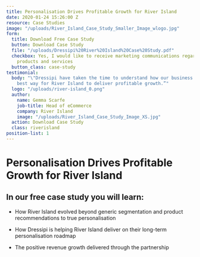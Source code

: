 ```yaml
---
title: Personalisation Drives Profitable Growth for River Island
date: 2020-01-24 15:26:00 Z
resource: Case Studies
image: "/uploads/River_Island_Case_Study_Smaller_Image_wlogo.jpg"
form:
  title: Download Free Case Study
  button: Download Case Study
  file: "/uploads/Dressipi%20River%20Island%20Case%20Study.pdf"
  checkbox: Yes, I would like to receive marketing communications regarding Dressipi
    products and services
  button_class: case-study
testimonial:
  body: "\"Dressipi have taken the time to understand how our business works and the
    best way for River Island to deliver profitable growth.”"
  logo: "/uploads/river-island_0.png"
  author:
    name: Gemma Scarfe
    job-title: Head of eCommerce
    company: River Island
    image: "/uploads/River_Island_Case_Study_Image_XS.jpg"
  action: Download Case Study
  class: riverisland
position-list: 1
---
```


# Personalisation Drives Profitable Growth for River Island

## In our free case study you will learn:

- How River Island evolved beyond generic segmentation and product recommendations to true personalisation

- How Dressipi is helping River Island deliver on their long-term personalisation roadmap

- The positive revenue growth delivered through the partnership
